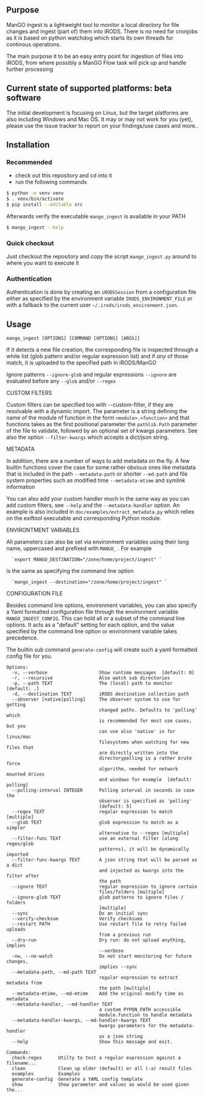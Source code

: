
## Purpose


ManGO ingest is a lightweight tool to monitor a local directory for file
changes and ingest (part of) them into iRODS. There is no need for cronjobs
as it is based on python watchdog which starts its own threads for continous
operations.

The main purpose it to be an easy entry point for ingestion of files into
iRODS, from where possibly a ManGO Flow task will pick up and handle further
processing

## Current state of supported platforms: beta software

The initial development is focusing on Linux, but the target platforms are 
also including Windows and Mac OS. It may or may not work for you (yet), please
use the issue tracker to report on your findings/use cases and more..

## Installation

### Recommended

- check out this repository and cd into it
- run the following commands
```bash
$ python -m venv venv
$ . venv/bin/activate
$ pip install --editable src
```
Afterwards verify the executable `mango_ingest` is available in your PATH

```bash
$ mango_ingest --help
```

### Quick checkout

Just checkout the repository and copy the script `mango_ingest.py` around to where you want to execute it

### Authentication

Authentication is done by creating an `iRODSSession` from a configuration file either as specified by the environment variable `IRODS_ENVIRONMENT_FILE` or with a fallback to the current user `~/.irods/irods_environment.json`.

## Usage

`mango_ingest [OPTIONS] [COMMAND [OPTIONS] [ARGS]]`


  If it detects a new file creation, the corresponding file is inspected
  through a white list (glob pattern and/or regular expression list) and if
  *any* of those match, it is uploaded to the specified path in iRODS/ManGO

  Ignore patterns `--ignore-glob` and regular expressions `--ignore` are
  evaluated before any `--glob` and/or `--regex`

  CUSTOM FILTERS

  Custom filters can be specified too with --custom-filter, if they are
  resolvable with a dynamic import. The parameter is a string defining the
  name of the module nf function in the form `<module>.<function>` and that
  functions takes as the first positional parameter the `pathlib.Path`
  parameter of the file to validate, followed by an optional set of kwargs
  parameters. See also the option `--filter-kwargs` which accepts a dict/json
  string.

  METADATA

  In addition, there are a number of ways to add metadata on the fly. A few
  builtin functions cover the case for some rather obvious ones like metadata
  that is included in the path `--metadata-path` or shorter `--md-path` and
  file system properties such as modified time `--metadata-mtime` and symlink
  information

  You can also add your custom handler much in the same way as you can add
  custom filters, see `--help` and the `--metadata-handler` option. An example
  is also included in `doc/examples/extract_metadata.py` which relies on the
  exiftool executable and corresponding Python module.

  ENVIRONTMENT VARIABLES

  All parameters can also be set via environment variables using their long
  name, uppercased and prefixed with `MANGO_` . For example

      `export MANGO_DESTINATION="/zone/home/project/ingest" `

  is the same as specifying the command line option

      `mango_ingest --destination="/zone/home/project/ingest" `

  CONFIGURATION FILE

  Besides command line options, environment variables, you can also specify a
  Yaml formatted configuration file through the environment variable
  `MANGO_INGEST_CONFIG`. This can hold all or a subset of the command line
  options. It acts as a "default" setting for each option, and the value
  specified by the command line option or environment variable takes
  precedence.

  The builtin sub command `generate-config` will create such a yaml formatted
  config file for you.

```
Options:
  -v, --verbose                   Show runtime messages  [default: 0]
  -r, --recursive                 Also watch sub directories
  -p, --path TEXT                 The (local) path to monitor  [default: .]
  -d, --destination TEXT          iRODS destination collection path
  --observer [native|polling]     The observer system to use for getting
                                  changed paths. Defaults to 'polling' which
                                  is recommended for most use cases, but you
                                  can use also 'native' in for linux/mac
                                  filesystems when watching for new files that
                                  are directly written into the
                                  directorypolling is a rather brute force
                                  algorithm, needed for network mounted drives
                                  and windows for example  [default: polling]
  --polling-interval INTEGER      Polling interval in seconds in case the
                                  observer is specified as 'polling'
                                  [default: 5]
  --regex TEXT                    regular expression to match [multiple]
  --glob TEXT                     glob expression to match as a simpler
                                  alternative to --regex [multiple]
  --filter-func TEXT              use an external filter (along regex/glob
                                  patterns), it will be dynamically imported
  --filter-func-kwargs TEXT       A json string that will be parsed as a dict
                                  and injected as kwargs into the filter after
                                  the path
  --ignore TEXT                   regular expression to ignore certain
                                  files/folders [multiple]
  --ignore-glob TEXT              glob patterns to ignore files / folders
                                  [multiple]
  --sync                          Do an initial sync
  --verify-checksum               Verify checksums
  --restart PATH                  Use restart file to retry failed uploads
                                  from a previous run
  --dry-run                       Dry run: do not upload anything, implies
                                  --verbose
  -nw, --no-watch                 Do not start monitoring for future changes,
                                  implies --sync
  --metadata-path, --md-path TEXT
                                  regular expression to extract metadata from
                                  the path [multiple]
  --metadata-mtime, --md-mtime    Add the original modify time as metadata
  --metadata-handler, --md-handler TEXT
                                  a custom PYPON_PATH accessible
                                  module.function to handle metadata
  --metadata-handler-kwargs, --md-handler-kwargs TEXT
                                  kwargs parameters for the metadata-handler
                                  as a json string
  --help                          Show this message and exit.

Commands:
  check-regex      Utilty to test a regular expression against a filename...
  clean            Clean up older (default) or all (-a) result files
  examples         Examples
  generate-config  Generate a YAML config template
  show             Show parameter and values as would be used given the...

```
